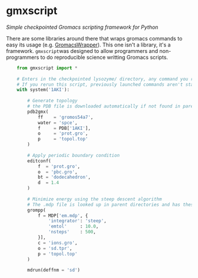 # gmxscript
_Simple checkpointed Gromacs scripting framework for Python_


There are some libraries around there that wraps gromacs commands to easy its usage
(e.g. [GromacsWrapper](http://gromacswrapper.readthedocs.io/)). This one isn't a library, it's a framework. `gmxscript`was
designed to allow programmers and non-programmers to do reproducible science writting Gromacs scripts.


```python
    from gmxscript import *
    
    # Enters in the checkpointed lysozyme/ directory, any command you run inside it is checkpointed
    # If you rerun this script, previously launched commands aren't started again
    with system('1AKI'):
    
        # Generate topology
        # the PDB file is downloaded automatically if not found in parent directories
        pdb2gmx(
            ff    = 'gromos54a7',
            water = 'spce',
            f     = PDB['1AKI'],
            o     = 'prot.gro',
            p     = 'topol.top'
        )
        
        # Apply periodic boundary condition
        editconf(
            f  = 'prot.gro',
            o  = 'pbc.gro',
            bt = 'dodecahedron',
            d  = 1.4
        )
        
        # Minimize energy using the steep descent algorithm
        # The .mdp file is looked up in parent directories and has these parameters added or modified
        grompp(
            f = MDP['em.mdp', {
                'integrator': 'steep',
                'emtol'     : 10.0,
                'nsteps'    : 500,
            }],
            c = 'ions.gro',
            o = 'sd.tpr',
            p = 'topol.top'
        )
        
        mdrun(deffnm = 'sd')
```
